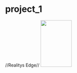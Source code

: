 # project_1
//Realitys Edge//
 <img  id ='player' src = "https://www.freepnglogos.com/uploads/mario-png/super-mario-bros-clip-art-fiesta-for-geeks-0.png" width="100px" height="150px"  >